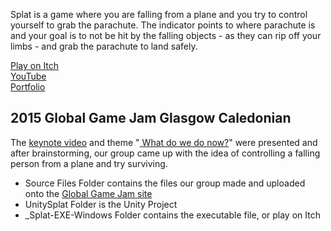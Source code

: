 Splat is a game where you are falling from a plane and you try to control yourself to grab the parachute. The indicator points to where parachute is and your goal is to not be hit by the falling objects - as they can rip off your limbs - and grab the parachute to land safely.

[Play on Itch](https://yuchingho.itch.io/splat)\
[YouTube](https://youtu.be/_-F7lOQdqdI)\
[Portfolio](https://yuchingho.com/)

## 2015 Global Game Jam Glasgow Caledonian

The [keynote video](https://www.youtube.com/watch?v=NVl8o85YGNE) and theme "[ What do we do now?](https://www.youtube.com/watch?v=N1W5VxdNyNk)" were presented and after brainstorming, our group came up with the idea of controlling a falling person from a plane and try surviving.

- Source Files Folder contains the files our group made and uploaded onto the [Global Game Jam site](https://globalgamejam.org/2015/games/splat-0)
- UnitySplat Folder is the Unity Project
- _Splat-EXE-Windows Folder contains the executable file, or play on Itch